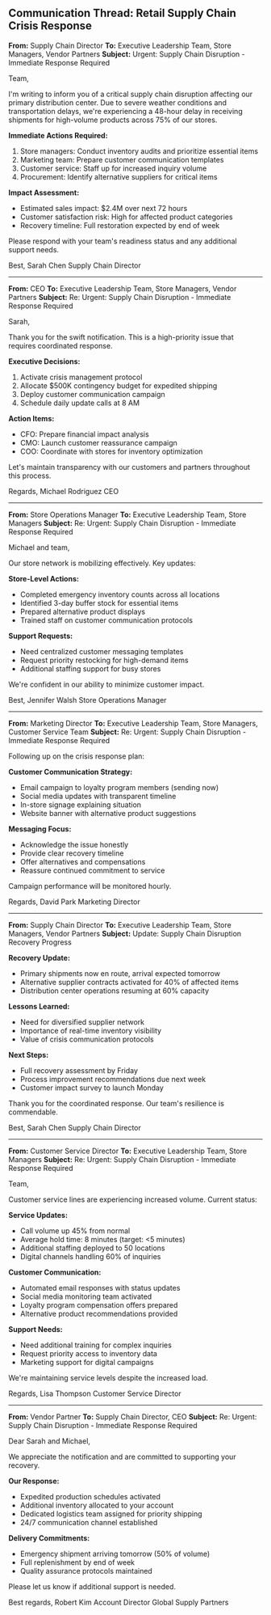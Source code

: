 ## Communication Thread: Retail Supply Chain Crisis Response

**From:** Supply Chain Director
**To:** Executive Leadership Team, Store Managers, Vendor Partners
**Subject:** Urgent: Supply Chain Disruption - Immediate Response Required

Team,

I'm writing to inform you of a critical supply chain disruption affecting our primary distribution center. Due to severe weather conditions and transportation delays, we're experiencing a 48-hour delay in receiving shipments for high-volume products across 75% of our stores.

**Immediate Actions Required:**
1. Store managers: Conduct inventory audits and prioritize essential items
2. Marketing team: Prepare customer communication templates
3. Customer service: Staff up for increased inquiry volume
4. Procurement: Identify alternative suppliers for critical items

**Impact Assessment:**
- Estimated sales impact: $2.4M over next 72 hours
- Customer satisfaction risk: High for affected product categories
- Recovery timeline: Full restoration expected by end of week

Please respond with your team's readiness status and any additional support needs.

Best,
Sarah Chen
Supply Chain Director

---

**From:** CEO
**To:** Executive Leadership Team, Store Managers, Vendor Partners
**Subject:** Re: Urgent: Supply Chain Disruption - Immediate Response Required

Sarah,

Thank you for the swift notification. This is a high-priority issue that requires coordinated response.

**Executive Decisions:**
1. Activate crisis management protocol
2. Allocate $500K contingency budget for expedited shipping
3. Deploy customer communication campaign
4. Schedule daily update calls at 8 AM

**Action Items:**
- CFO: Prepare financial impact analysis
- CMO: Launch customer reassurance campaign
- COO: Coordinate with stores for inventory optimization

Let's maintain transparency with our customers and partners throughout this process.

Regards,
Michael Rodriguez
CEO

---

**From:** Store Operations Manager
**To:** Executive Leadership Team, Store Managers
**Subject:** Re: Urgent: Supply Chain Disruption - Immediate Response Required

Michael and team,

Our store network is mobilizing effectively. Key updates:

**Store-Level Actions:**
- Completed emergency inventory counts across all locations
- Identified 3-day buffer stock for essential items
- Prepared alternative product displays
- Trained staff on customer communication protocols

**Support Requests:**
- Need centralized customer messaging templates
- Request priority restocking for high-demand items
- Additional staffing support for busy stores

We're confident in our ability to minimize customer impact.

Best,
Jennifer Walsh
Store Operations Manager

---

**From:** Marketing Director
**To:** Executive Leadership Team, Store Managers, Customer Service Team
**Subject:** Re: Urgent: Supply Chain Disruption - Immediate Response Required

Following up on the crisis response plan:

**Customer Communication Strategy:**
- Email campaign to loyalty program members (sending now)
- Social media updates with transparent timeline
- In-store signage explaining situation
- Website banner with alternative product suggestions

**Messaging Focus:**
- Acknowledge the issue honestly
- Provide clear recovery timeline
- Offer alternatives and compensations
- Reassure continued commitment to service

Campaign performance will be monitored hourly.

Regards,
David Park
Marketing Director

---

**From:** Supply Chain Director
**To:** Executive Leadership Team, Store Managers, Vendor Partners
**Subject:** Update: Supply Chain Disruption Recovery Progress

**Recovery Update:**
- Primary shipments now en route, arrival expected tomorrow
- Alternative supplier contracts activated for 40% of affected items
- Distribution center operations resuming at 60% capacity

**Lessons Learned:**
- Need for diversified supplier network
- Importance of real-time inventory visibility
- Value of crisis communication protocols

**Next Steps:**
- Full recovery assessment by Friday
- Process improvement recommendations due next week
- Customer impact survey to launch Monday

Thank you for the coordinated response. Our team's resilience is commendable.

Best,
Sarah Chen
Supply Chain Director

---

**From:** Customer Service Director
**To:** Executive Leadership Team, Store Managers
**Subject:** Re: Urgent: Supply Chain Disruption - Immediate Response Required

Team,

Customer service lines are experiencing increased volume. Current status:

**Service Updates:**
- Call volume up 45% from normal
- Average hold time: 8 minutes (target: <5 minutes)
- Additional staffing deployed to 50 locations
- Digital channels handling 60% of inquiries

**Customer Communication:**
- Automated email responses with status updates
- Social media monitoring team activated
- Loyalty program compensation offers prepared
- Alternative product recommendations provided

**Support Needs:**
- Need additional training for complex inquiries
- Request priority access to inventory data
- Marketing support for digital campaigns

We're maintaining service levels despite the increased load.

Regards,
Lisa Thompson
Customer Service Director

---

**From:** Vendor Partner
**To:** Supply Chain Director, CEO
**Subject:** Re: Urgent: Supply Chain Disruption - Immediate Response Required

Dear Sarah and Michael,

We appreciate the notification and are committed to supporting your recovery.

**Our Response:**
- Expedited production schedules activated
- Additional inventory allocated to your account
- Dedicated logistics team assigned for priority shipping
- 24/7 communication channel established

**Delivery Commitments:**
- Emergency shipment arriving tomorrow (50% of volume)
- Full replenishment by end of week
- Quality assurance protocols maintained

Please let us know if additional support is needed.

Best regards,
Robert Kim
Account Director
Global Supply Partners
